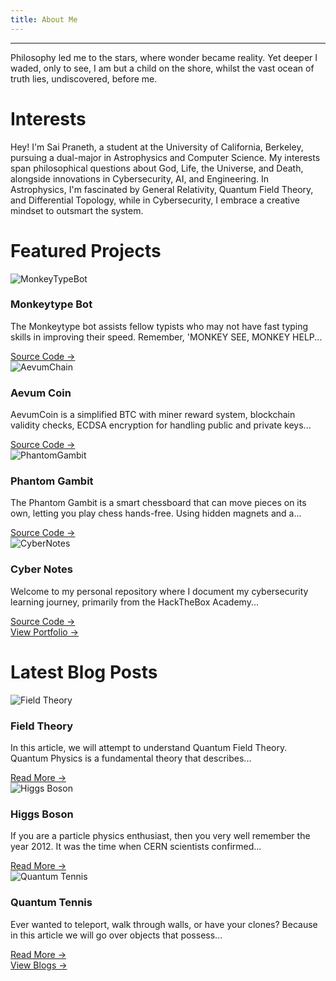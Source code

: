 ```yaml
---
title: About Me
---
```

---  
<div class="poem">
Philosophy led me to the stars,
where wonder became reality.
Yet deeper I waded, only to see, 
I am but a child on the shore,
whilst the vast ocean of truth lies,
undiscovered, before me.
</div>

# Interests
Hey! I'm Sai Praneth, a student at the University of California, Berkeley, pursuing a dual-major in Astrophysics and Computer Science. My interests span philosophical questions about God, Life, the Universe, and Death, alongside innovations in Cybersecurity, AI, and Engineering. In Astrophysics, I'm fascinated by General Relativity, Quantum Field Theory, and Differential Topology, while in Cybersecurity, I embrace a creative mindset to outsmart the system.

# Featured Projects
<div class="project-container">
    <div class="project">
        <div class="project-image">
            <img src="/assets/projects/MonkeyTypeBot.png" alt="MonkeyTypeBot">
            <div class="overlay"></div>
        </div>
        <div class="project-content">
            <h3 class="project-title">Monkeytype Bot</h3>
            <p class="project-description">The Monkeytype bot assists fellow typists who may not have fast typing skills in improving their speed. Remember, 'MONKEY SEE, MONKEY HELP...</p>
            <a href="https://github.com/CuriousAvenger/MonkeyType-Bot">Source Code →</a>
        </div>
    </div>
    <div class="project">
        <div class="project-image">
            <img src="/assets/projects/AevumCoin.png" alt="AevumChain">
            <div class="overlay"></div>
        </div>
        <div class="project-content">
            <h3 class="project-title">Aevum Coin</h3>
            <p class="project-description">AevumCoin is a simplified BTC with miner reward system, blockchain validity checks, ECDSA encryption for handling public and private keys...</p>
            <a href="https://github.com/CuriousAvenger/AevumChain">Source Code →</a>
        </div>
    </div>
    <div class="project">
        <div class="project-image">
            <img src="/assets/projects/PhantomGambit.png" alt="PhantomGambit">
            <div class="overlay"></div>
        </div>
        <div class="project-content">
            <h3 class="project-title">Phantom Gambit</h3>
            <p class="project-description">The Phantom Gambit is a smart chessboard that can move pieces on its own, letting you play chess hands-free. Using hidden magnets and a...</p>
            <a href="https://github.com/CuriousAvenger/PhantomGambit">Source Code →</a>
        </div>
    </div>
    <div class="project">
        <div class="project-image">
            <img src="/assets/projects/CyberNotes.png" alt="CyberNotes">
            <div class="overlay"></div>
        </div>
        <div class="project-content">
            <h3 class="project-title">Cyber Notes</h3>
            <p class="project-description">Welcome to my personal repository where I document my cybersecurity learning journey, primarily from the HackTheBox Academy...</p>
            <a href="https://notes.curiousavenger.net">Source Code →</a>
        </div>
    </div>
</div>

<div class="view-button">
    <a href="/Portfolio/Portfolio">View Portfolio →</a>
</div>

# Latest Blog Posts
<div class="blog-container">
  <div class="blog">
    <div class="blog-image">
      <img src="/assets/Blogs/FieldTheory.png" alt="Field Theory">
      <div class="overlay"></div>
      <h3 class="blog-title">Field Theory</h3>
    </div>
    <div class="blog-body">
      <p class="blog-text">In this article, we will attempt to understand Quantum Field Theory. Quantum Physics is a fundamental theory that describes...</p>
      <a href="/Blogs/FieldTheory">Read More →</a>
    </div>
  </div>
  <div class="blog">
    <div class="blog-image">
      <img src="/assets/Blogs/HiggsBoson.png" alt="Higgs Boson">
      <div class="overlay"></div>
      <h3 class="blog-title">Higgs Boson</h3>
    </div>
    <div class="blog-body">
      <p class="blog-text">If you are a particle physics enthusiast, then you very well remember the year 2012. It was the time when CERN scientists confirmed...</p>
      <a href="/Blogs/HiggsBoson">Read More →</a>
    </div>
  </div>
  <div class="blog">
    <div class="blog-image">
      <img src="/assets/Blogs/QuantumTennis.png" alt="Quantum Tennis">
      <div class="overlay"></div>
      <h3 class="blog-title">Quantum Tennis</h3>
    </div>
    <div class="blog-body">
      <p class="blog-text">Ever wanted to teleport, walk through walls, or have your clones? Because in this article we will go over objects that possess...</p>
      <a href="/Blogs/QuantumTennis">Read More →</a>
    </div>
  </div>
</div>

<div class="view-button">
    <a href="/Blogs/Blogs">View Blogs →</a>
</div>